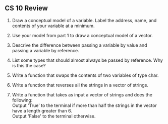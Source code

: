 CS 10 Review
---

1) Draw a conceptual model of a variable. Label the address, name, and contents of your variable at a minimum.

2) Use your model from part 1 to draw a conceptual model of a vector.

3) Descrive the difference between passing a variable by value and passing a variable by reference.

4) List some types that should almost always be passed by reference. Why is this the case?

5) Write a function that swaps the contents of two variables of type char.

6) Write a function that reverses all the strings in a vector of strings.

7) Write a function that takes as input a vector of strings and does the following: <br>
   Output 'True' to the terminal if more than half the strings in the vector have a length greater than 6.<br>
   Output 'False' to the terminal otherwise.<br>

